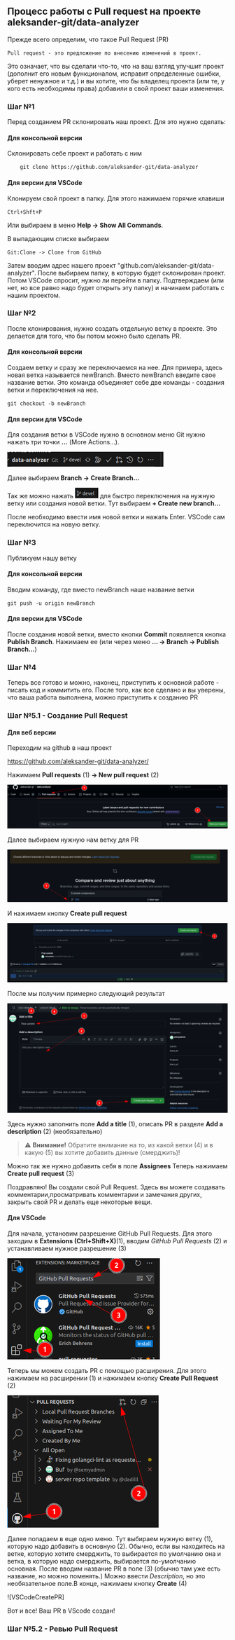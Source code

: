 ## Процесс работы с Pull request на проекте aleksander-git/data-analyzer

Прежде всего определим, что такое Pull Request (PR)

    Pull request - это предложение по внесению изменений в проект.

Это означает, что вы сделали что-то, что на ваш взгляд улучшит проект (дополнит его новым функционалом, исправит определенные ошибки, уберет ненужное и т.д.) и вы хотите, что бы владелец проекта (или те, у кого есть необходимы права) добавили в свой проект ваши изменения.


### Шаг №1

Перед созданием PR склонировать наш проект. Для это нужно сделать:

#### Для консольной версии

Склонировать себе проект и работать с ним

        git clone https://github.com/aleksander-git/data-analyzer

#### Для версии для VSCode

Клонируем свой проект в папку. Для этого нажимаем горячие клавиши 

    Ctrl+Shft+P

Или выбираем в меню **Help -> Show All Commands**.

В выпадающим списке выбираем

    Git:Clone -> Clone from GitHub 

Затем вводим адрес нашего проект "github.com/aleksander-git/data-analyzer". После выбираем папку, в которую будет склонирован проект. Потом VSCode спросит, нужно ли перейти в папку. Подтверждаем (или нет, но все равно надо будет открыть эту папку) и начинаем работать с нашим проектом.

### Шаг №2

После клонирования, нужно создать отдельную ветку в проекте. Это делается для того, что бы потом можно было сделать PR.

#### Для консольной версии

Создаем ветку и сразу же переключаемся на нее. Для примера, здесь новая ветка называется newBranch. Вместо newBranch введите свое название ветки. Это команда объединяет себе две команды - создания ветки и переключения на нее.

    git checkout -b newBranch


#### Для версии для VSCode

Для создания ветки в VSCode нужно в основном меню Git нужно нажать три точки **...** (More Actions...).

![Menu](./images/vscode/001.png "Меню Git VSCode")

Далее выбираем **Branch -> Create Branch...**

Так же можно нажать ![Branch](./images/vscode/002.png) для быстро переключения на нужную ветку или создания новой ветки. Тут выбираем **+ Create new branch...**

После необходимо ввести имя новой ветки и нажать Enter. VSCode сам переключится на новую ветку. 

### Шаг №3

Публикуем нашу ветку

#### Для консольной версии

Вводим команду, где вместо newBranch наше название ветки

    git push -u origin newBranch

#### Для версии для VSCode

После создания новой ветки, вместо кнопки **Commit** появляется кнопка **Publish Branch**. Нажимаем ее (или через меню **... -> Branch -> Publish Branch...**)

### Шаг №4

Теперь все готово и можно, наконец, приступить к основной работе - писать код и коммитить его. После того, как все сделано и вы уверены, что ваша работа выполнена, можно приступить к созданию PR

### Шаг №5.1 - Создание Pull Request

#### Для веб версии

Переходим на github в наш проект

https://github.com/aleksander-git/data-analyzer/

Нажимаем **Pull requests** (1) **-> New pull request** (2)

![NewPR](./images/001.png)

Далее выбираем нужную нам ветку для PR

![NewPR](./images/002.png)

И нажимаем кнопку **Create pull request**

![NewPR](./images/003.png)

После мы получим примерно следующий результат

![NewPR](./images/004.png)

Здесь нужно заполнить поле **Add a title** (1), описать PR в разделе **Add a description** (2) (необязательно) 

> :warning: **Внимание!** Обратите внимание на то, из какой ветки (4) и в какую (5) вы хотите добавить данные (смерджить)!

Можно так же нужно добавить себя в поле **Assignees**
Теперь нажимаем **Create pull request** (3)


Поздравляю! Вы создали свой Pull Request. Здесь вы можете создавать комментарии,просматривать комментарии и замечания других, закрыть свой PR и делать еще некоторые вещи.

#### Для VSCode

Для начала, установим разрешение GitHub Pull Requests. Для этого заходим в  **Extensions (Ctrl+Shift+X)**(1), вводим *GitHub Pull Requests* (2) и устанавливаем нужное разрешение (3)

![VSCodeExt](./images/vscode/003.png)

Теперь мы можем создать PR с помощью расширения. Для этого нажимаем на расширении (1) и нажимаем кнопку **Create Pull Request** (2)

![VSCodeNewPR](./images/vscode/004.png)

Далее попадаем в еще одно меню. Тут выбираем нужную ветку (1), которую надо добавить в основную (2). Обычно, если вы находитесь на ветке, которую хотите смерджить, то выбирается по умолчанию она и ветка, в которую надо смерджить, выбирается по-умолчанию основная. После вводим название PR в поле (3) (обычно там уже есть название, но можно поменять.) Можно ввести *Description*, но это необязательное поле.В конце, нажимаем кнопку **Create** (4)

![VSCodeCreatePR]

Вот и все! Ваш PR в VScode создан!

### Шаг №5.2 - Ревью Pull Request